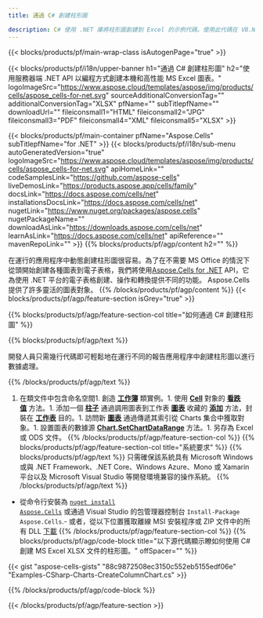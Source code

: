 ```yaml
---
title: 通過 C# 創建柱形圖

description: C# 使用 .NET 庫將柱形圖創建到 Excel 的示例代碼。使用此代碼在 VB.NET、Asp.NET 或任何基於 .NET 的應用程序中為 MS Excel 創建柱形圖。
---
```

{{< blocks/products/pf/main-wrap-class isAutogenPage="true" >}}

{{< blocks/products/pf/i18n/upper-banner h1="通過 C# 創建柱形圖" h2="使用服務器端 .NET API 以編程方式創建本機和高性能 MS Excel 圖表。" logoImageSrc="https://www.aspose.cloud/templates/aspose/img/products/cells/aspose_cells-for-net.svg" sourceAdditionalConversionTag="" additionalConversionTag="XLSX" pfName="" subTitlepfName="" downloadUrl="" fileiconsmall1="HTML" fileiconsmall2="JPG" fileiconsmall3="PDF" fileiconsmall4="XML" fileiconsmall5="XLSX" >}}

{{< blocks/products/pf/main-container pfName="Aspose.Cells" subTitlepfName="for .NET" >}}
{{< blocks/products/pf/i18n/sub-menu autoGeneratedVersion="true" logoImageSrc="https://www.aspose.cloud/templates/aspose/img/products/cells/aspose_cells-for-net.svg" apiHomeLink="" codeSamplesLink="https://github.com/aspose-cells" liveDemosLink="https://products.aspose.app/cells/family" docsLink="https://docs.aspose.com/cells/net" installationsDocsLink="https://docs.aspose.com/cells/net" nugetLink="https://www.nuget.org/packages/aspose.cells" nugetPackageName="" downloadAsLink="https://downloads.aspose.com/cells/net" learnAsLink="https://docs.aspose.com/cells/net" apiReference="" mavenRepoLink="" >}}
{{% blocks/products/pf/agp/content h2="" %}}

在運行的應用程序中動態創建柱形圖很容易。為了在不需要 MS Office 的情況下從頭開始創建各種圖表到電子表格，我們將使用[Aspose.Cells for .NET](https://products.aspose.com/cells/net)  API，它為使用 .NET 平台的電子表格創建、操作和轉換提供不同的功能。 Aspose.Cells 提供了許多靈活的圖表對象。
{{% /blocks/products/pf/agp/content %}}
{{< blocks/products/pf/agp/feature-section isGrey="true" >}}

{{% blocks/products/pf/agp/feature-section-col title="如何通過 C# 創建柱形圖" %}}

{{% blocks/products/pf/agp/text %}}

開發人員只需幾行代碼即可輕鬆地在運行不同的報告應用程序中創建柱形圖以進行數據處理。

{{% /blocks/products/pf/agp/text %}}

1. 在類文件中包含命名空間1. 創造 [**工作簿**](https://reference.aspose.com/cells/net/aspose.cells/workbook) 類實例。1. 使用 [**Cell**](https://reference.aspose.com/cells/net/aspose.cells/cell) 對象的 [**看跌值**](https://reference.aspose.com/cells/net/aspose.cells/cell/methods/putvalue/index) 方法。1. 添加一個 [**柱子**](https://reference.aspose.com/cells/net/aspose.cells.charts/charttype) 通過調用圖表到工作表 [**圖表**](https://reference.aspose.com/cells/net/aspose.cells.charts/chartcollection) 收藏的 [**添加**](https://reference.aspose.com/cells/net/aspose.cells.charts/chartcollection/methods/add) 方法，封裝在 [**工作表**](https://reference.aspose.com/cells/net/aspose.cells/worksheet) 目的。1. 訪問新 [**圖表**](https://reference.aspose.com/cells/net/aspose.cells.charts/chart) 通過傳遞其索引從 Charts 集合中獲取對象。1. 設置圖表的數據源 [**Chart.SetChartDataRange**](https://https://reference.aspose.com/cells/net/aspose.cells.charts/chart/methods/setchartdatarange) 方法。1. 另存為 Excel 或 ODS 文件。
{{% /blocks/products/pf/agp/feature-section-col %}}
{{% blocks/products/pf/agp/feature-section-col title="系統要求" %}}
{{% blocks/products/pf/agp/text %}}
只需確保該系統具有 Microsoft Windows 或與 .NET Framework、.NET Core、Windows Azure、Mono 或 Xamarin 平台以及 Microsoft Visual Studio 等開發環境兼容的操作系統。
{{% /blocks/products/pf/agp/text %}}
- 從命令行安裝為 <code><a href="https://downloads.aspose.com/cells/net">nuget install Aspose.Cells</a></code> 或通過 Visual Studio 的包管理器控制台 <code>Install-Package Aspose.Cells</code>.- 或者，從以下位置獲取離線 MSI 安裝程序或 ZIP 文件中的所有 DLL <a href="https://downloads.aspose.com/cells/net">下載</a>
{{% /blocks/products/pf/agp/feature-section-col %}}
{{% blocks/products/pf/agp/code-block title="以下源代碼顯示瞭如何使用 C# 創建 MS Excel XLSX 文件的柱形圖。" offSpacer="" %}}

{{< gist "aspose-cells-gists" "88c9872508ec3150c552eb5155edf06e" "Examples-CSharp-Charts-CreateColumnChart.cs" >}}

{{% /blocks/products/pf/agp/code-block %}}

{{< /blocks/products/pf/agp/feature-section >}}

<!-- aboutfile Starts -->
